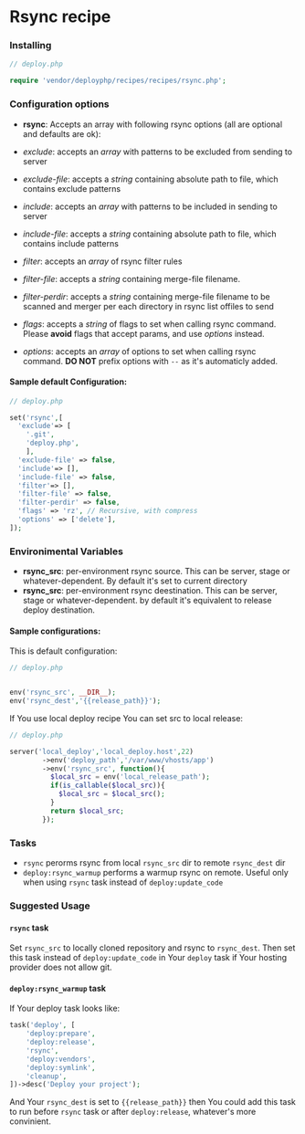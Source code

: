 # Rsync recipe

### Installing

```php
// deploy.php

require 'vendor/deployphp/recipes/recipes/rsync.php';
```

### Configuration options

- **rsync**: Accepts an array with following rsync options (all are optional and defaults are ok):

- *exclude*: accepts an *array* with patterns to be excluded from sending to server
- *exclude-file*: accepts a *string* containing absolute path to file, which contains exclude patterns
- *include*: accepts an *array* with patterns to be included in sending to server
- *include-file*: accepts a *string* containing absolute path to file, which contains include patterns
- *filter*: accepts an *array* of rsync filter rules
- *filter-file*: accepts a *string* containing merge-file filename.
- *filter-perdir*: accepts a *string* containing merge-file filename to be scanned and merger per each directory in rsync list offiles to send
- *flags*: accepts a *string* of flags to set when calling rsync command. Please **avoid** flags that accept params, and use *options* instead.
- *options*: accepts an *array* of options to set when calling rsync command. **DO NOT** prefix options with `--` as it's automaticly added.

#### Sample default Configuration:

```php
// deploy.php

set('rsync',[
  'exclude'=> [
    '.git',
    'deploy.php',
    ],
  'exclude-file' => false,
  'include'=> [],
  'include-file' => false,
  'filter'=> [],
  'filter-file' => false,
  'filter-perdir' => false,
  'flags' => 'rz', // Recursive, with compress
  'options' => ['delete'],
]);
```

### Environimental Variables

- **rsync_src**: per-environment rsync source. This can be server, stage or whatever-dependent. By default it's set to current directory
- **rsync_src**: per-environment rsync deestination. This can be server, stage or whatever-dependent. by default it's equivalent to release deploy destination.

#### Sample configurations:

This is default configuration: 

```php
// deploy.php 


env('rsync_src', __DIR__);
env('rsync_dest','{{release_path}}');
```

If You use local deploy recipe You can set src to local release:

```php
// deploy.php

server('local_deploy','local_deploy.host',22)
        ->env('deploy_path','/var/www/vhosts/app')
        ->env('rsync_src', function(){
          $local_src = env('local_release_path');
          if(is_callable($local_src)){
            $local_src = $local_src();
          }
          return $local_src;
        });
```

### Tasks

- `rsync` perorms rsync from local `rsync_src` dir to remote `rsync_dest` dir
- `deploy:rsync_warmup` performs a warmup rsync on remote. Useful only when using `rsync` task instead of `deploy:update_code`

### Suggested Usage

#### `rsync` task

Set `rsync_src` to locally cloned repository and rsync to `rsync_dest`. Then set this task instead of `deploy:update_code` in Your `deploy` task if Your hosting provider does not allow git.

#### `deploy:rsync_warmup` task

If Your deploy task looks like:

```php
task('deploy', [
    'deploy:prepare',
    'deploy:release',
    'rsync',
    'deploy:vendors',
    'deploy:symlink',
    'cleanup',
])->desc('Deploy your project');
```

And Your `rsync_dest` is set to `{{release_path}}` then You could add this task to run before `rsync` task or after `deploy:release`, whatever's more convinient.